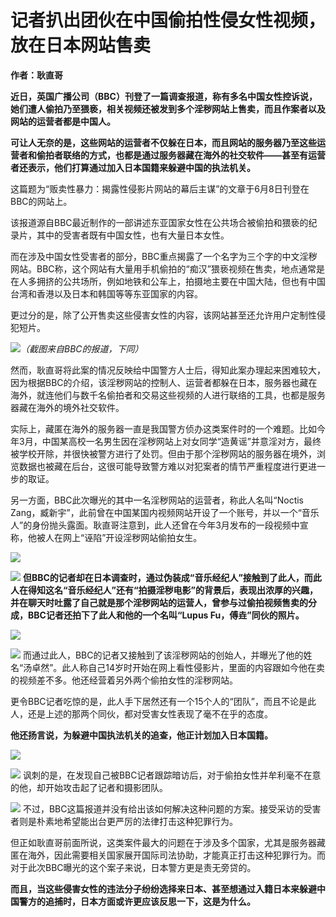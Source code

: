 

# 记者扒出团伙在中国偷拍性侵女性视频，放在日本网站售卖

**作者：耿直哥**

**近日，英国广播公司（BBC）刊登了一篇调查报道，称有多名中国女性控诉说，她们遭人偷拍乃至猥亵，相关视频还被发到多个淫秽网站上售卖，而且作案者以及网站的运营者都是中国人。**

**可让人无奈的是，这些网站的运营者不仅躲在日本，而且网站的服务器乃至这些运营者和偷拍者联络的方式，也都是通过服务器藏在海外的社交软件——甚至有运营者还表示，他们打算通过加入日本国籍来躲避中国的执法机关。**

这篇题为“贩卖性暴力：揭露性侵影片网站的幕后主谋”的文章于6月8日刊登在BBC的网站上。

该报道源自BBC最近制作的一部讲述东亚国家女性在公共场合被偷拍和猥亵的纪录片，其中的受害者既有中国女性，也有大量日本女性。

而在涉及中国女性受害者的部分，BBC重点揭露了一个名字为三个字的中文淫秽网站。BBC称，这个网站有大量用手机偷拍的“痴汉”猥亵视频在售卖，地点通常是在人多拥挤的公共场所，例如地铁和公车上，拍摄地主要在中国大陆，但也有中国台湾和香港以及日本和韩国等等东亚国家的内容。

更过分的是，除了公开售卖这些侵害女性的内容，该网站甚至还允许用户定制性侵犯短片。

![](https://inews.gtimg.com/news_bt/OqRiD2OjLtNOtlngRbM1ETJwDQTal76ph3dBua5GO3rQIAA/1000)_（截图来自BBC的报道，下同）_

然而，耿直哥将此案的情况反映给中国警方人士后，得知此案办理起来困难较大，因为根据BBC的介绍，该淫秽网站的控制人、运营者都躲在日本，服务器也藏在海外，就连他们与数千名偷拍者和交易这些视频的人进行联络的工具，也都是服务器藏在海外的境外社交软件。

实际上，藏匿在海外的服务器一直是我国警方侦办这类案件时的一个难题。比如今年3月，中国某高校一名男生因在淫秽网站上对女同学“造黄谣”并意淫对方，最终被学校开除，并很快被警方进行了处罚。但由于那个淫秽网站的服务器在境外，浏览数据也被藏在后台，这很可能导致警方难以对犯案者的情节严重程度进行更进一步的取证。

另一方面，BBC此次曝光的其中一名淫秽网站的运营者，称此人名叫“Noctis
Zang，臧新宇”，此前曾在中国某国内视频网站开设了一个账号，并以一个“音乐人”的身份抛头露面。耿直哥注意到，此人还曾在今年3月发布的一段视频中宣称，他被人在网上“诬陷”开设淫秽网站偷拍女生。

![](https://inews.gtimg.com/news_bt/O-9iCFzCorBjL7z1Whqv_g4QuskRMBHl6bFUROujNDbIsAA/1000)

![](https://inews.gtimg.com/news_bt/Opwigq-j9X-wTVHoy30LmXfhSn7WuBRFJ70yuxL8tLNM8AA/1000)
**但BBC的记者却在日本调查时，通过伪装成“音乐经纪人”接触到了此人，而此人在得知这名“音乐经纪人”还有“拍摄淫秽电影”的背景后，表现出浓厚的兴趣，并在聊天时吐露了自己就是那个淫秽网站的运营人，曾参与过偷拍视频售卖的分成，BBC记者还拍下了此人和他的一个名叫“Lupus
Fu，傅垚”同伙的照片。**

![](https://inews.gtimg.com/news_bt/OMLNkoCP5e9ZQvI7CIgIrUXdqbm76cwYQ-VmZi8FUA-CoAA/1000)

![](https://inews.gtimg.com/news_bt/OJjj2PO056kFkB-nf2mcUbz5DsNBhPcSjVNqobA3kZ288AA/1000)
而通过此人，BBC的记者又接触到了该淫秽网站的创始人，并曝光了他的姓名“汤卓然”。此人称自己14岁时开始在网上看性侵影片，里面的内容跟如今他在卖的视频差不多。他还经营着另外两个偷拍女性的淫秽网站。

更令BBC记者吃惊的是，此人手下居然还有一个15个人的“团队”，而且不论是此人，还是上述的那两个同伙，都对受害女性表现了毫不在乎的态度。

**他还扬言说，为躲避中国执法机关的追查，他正计划加入日本国籍。**

![](https://inews.gtimg.com/news_bt/OUbKEz9Pl5_t_yRtxDmUugiTc1YxHec0TbIPQuz5bNk0UAA/1000)

![](https://inews.gtimg.com/news_bt/OF2Hont7zje-cUGyE2RPxq2BJ6iE2z99zaP1iUuqYWvlwAA/1000)
讽刺的是，在发现自己被BBC记者跟踪暗访后，对于偷拍女性并牟利毫不在意的他，却开始攻击起了记者和摄影团队。

![](https://inews.gtimg.com/news_bt/OWG6qQrNqYa9z8tGJi6n2YmKM6UiAlb3g-7hMvyKSDvhIAA/1000)
不过，BBC这篇报道并没有给出该如何解决这种问题的方案。接受采访的受害者则是朴素地希望能出台更严厉的法律打击这种犯罪行为。

但正如耿直哥前面所说，这类案件最大的问题在于涉及多个国家，尤其是服务器藏匿在海外，因此需要相关国家展开国际司法协助，才能真正打击这种犯罪行为。而对于此次BBC曝光的这个案子来说，日本警方更是责无旁贷的。

**而且，当这些侵害女性的违法分子纷纷选择来日本、甚至想通过入籍日本来躲避中国警方的追捕时，日本方面或许更应该反思一下，这是为什么。**

